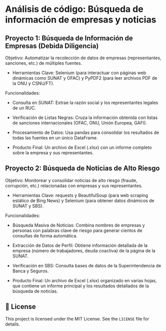 # Análisis de código: Búsqueda de información de empresas y noticias

## Proyecto 1: Búsqueda de Información de Empresas (Debida Diligencia)

Objetivo: Automatizar la recolección de datos de empresas (representantes, sanciones, etc.) de múltiples fuentes.

* Herramientas Clave: Selenium (para interactuar con páginas web dinámicas como SUNAT y OFAC) y PyPDF2 (para leer archivos PDF de la ONU y CSNU/FT).

Funcionalidades:

* Consulta en SUNAT: Extrae la razón social y los representantes legales de un RUC.

* Verificación de Listas Negras: Cruza la información obtenida con listas de sanciones internacionales (OFAC, ONU, Unión Europea, GAFI).

* Procesamiento de Datos: Usa pandas para consolidar los resultados de todas las fuentes en un único DataFrame.

* Producto Final: Un archivo de Excel (.xlsx) con un informe completo sobre la empresa y sus representantes.

## Proyecto 2: Búsqueda de Noticias de Alto Riesgo

Objetivo: Monitorear y consolidar noticias de alto riesgo (fraude, corrupción, etc.) relacionadas con empresas y sus representantes.

* Herramientas Clave: requests y BeautifulSoup (para web scraping estático de Bing News) y Selenium (para obtener datos dinámicos de SUNAT y SBS).

Funcionalidades:

* Búsqueda Masiva de Noticias: Combina nombres de empresas y personas con palabras clave de riesgo para generar cientos de consultas de forma automática.

* Extracción de Datos de Perfil: Obtiene información detallada de la empresa (número de trabajadores, deuda coactiva) de la página de la SUNAT.

* Verificación en SBS: Consulta bases de datos de la Superintendencia de Banca y Seguros.

* Producto Final: Un archivo de Excel (.xlsx) organizado en varias hojas, que contiene un informe principal y los resultados detallados de la búsqueda de noticias.

## 📃 License

This project is licensed under the MIT License. See the `LICENSE` file for details.
